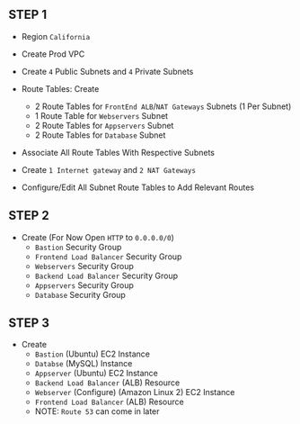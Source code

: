## STEP 1
- Region `California`
- Create Prod VPC
- Create `4` Public Subnets and `4` Private Subnets
- Route Tables: Create 
    - 2 Route Tables for `FrontEnd ALB`/`NAT Gateways` Subnets (1 Per Subnet)
    - 1 Route Table for `Webservers` Subnet
    - 2 Route Tables for `Appservers` Subnet
    - 2 Route Tables for `Database` Subnet

- Associate All Route Tables With Respective Subnets

- Create `1 Internet gateway` and `2 NAT Gateways`

- Configure/Edit All Subnet Route Tables to Add Relevant Routes

## STEP 2
- Create (For Now Open `HTTP` to `0.0.0.0/0`)
    - `Bastion` Security Group
    - `Frontend Load Balancer` Security Group
    - `Webservers` Security Group
    - `Backend Load Balancer` Security Group
    - `Appservers` Security Group
    - `Database` Security Group

## STEP 3
- Create
    - `Bastion` (Ubuntu) EC2 Instance
    - `Databse` (MySQL) Instance
    - `Appserver` (Ubuntu) EC2 Instance
    - `Backend Load Balancer` (ALB) Resource
    - `Webserver` (Configure) (Amazon Linux 2) EC2 Instance
    - `Frontend Load Balancer` (ALB) Resource
    - NOTE: `Route 53` can come in later

